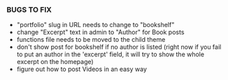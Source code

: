 ### BUGS TO FIX

- "portfolio" slug in URL needs to change to "bookshelf"
- change "Excerpt" text in admin to "Author" for Book posts 
- functions file needs to be moved to the child theme
- don't show post for bookshelf if no author is listed (right now if you fail to put an author in the 'excerpt' field, it will try to show the whole excerpt on the homepage)
- figure out how to post Videos in an easy way
